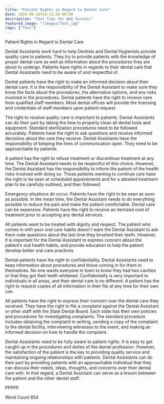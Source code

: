```yaml
---
title: "Patient Rights in Regard to Dental Care"
date: 2024-06-16T14:13:35-08:00
description: "Text Tips for Web Success"
featured_image: "/images/Text.jpg"
tags: ["Text"]
---
```


Patient Rights in Regard to Dental Care

Dental Assistants work hard to help Dentists and Dental Hygienists provide quality care to patients. They try to provide patients with the knowledge of proper dental care as well as information about the procedures they are about to undergo. Patients have rights in regards to their dental care that Dental Assistants need to be aware of and respectful of.

Dental patients have the right to make an informed decision about their dental care. It is the responsibility of the Dental Assistant to make sure they know the facts about the procedures, the alternative options, and any risks involved in the procedures. Dental patients have the right to receive care from qualified staff members. Most dental offices will provide the licensing and credentials of staff members upon patient request.

The right to receive quality care is important to patients. Dental Assistants can do their part by taking the time to properly clean all dental tools and equipment. Standard sterilization procedures need to be followed accurately. Patients have the right to ask questions and receive informed decisions about the care they receive. Dental Assistants have the responsibility of keeping the lines of communication open. They need to be approachable by patients.

A patient has the right to refuse treatment or discontinue treatment at any time. The Dental Assistant needs to be respectful of this choice. However, the Dental Assistant has the responsibility to inform the patient of the health risks involved with doing so. Those patients wanting to continue care have the right to be seen at scheduled appointments and for a detailed treatment plan to be carefully outlined, and then followed. 

Emergency situations do occur. Patients have the right to be seen as soon as possible. In the mean time, the Dental Assistant needs to do everything possible to reduce the pain and make the patient comfortable. Dental care can be expensive. Patients have the right to receive an itemized cost of treatment prior to accepting any dental services. 

All patients want to be treated with dignity and respect. The patient who comes in with poor oral care habits doesn’t want the Dental Assistant to ask them rude questions about the last time they brushed their teeth. However, it is important for the Dental Assistant to express concern about the patient’s oral health habits, and provide education to help the patient develop better oral care practices.

Dental patients have the right to confidentiality. Dental Assistants need to keep information about procedures and those coming in for them to themselves. No one wants everyone in town to know they had two cavities or that they got their teeth whitened. Confidentially is very important to individuals in all areas, and their dental care is no different. A patient has the right to request copies of all information in their file at any time for their own use.

All patients have the right to express their concern over the dental care they received. They have the right to file a complaint against the Dental Assistant or other staff with the State Dental Board. Each state has their own policies and procedures for investigating complaints. The standard procedure includes obtaining the complaint in writing, sending a copy of the complaint to the dental facility, interviewing witnesses to the event, and making an informed decision on how to handle the complaint.

Dental Assistants need to be fully aware to patient rights. It is easy to get caught up in the procedures and duties of the dental profession. However, the satisfaction of the patient is the key to providing quality service and maintaining ongoing relationships with patients. Dental Assistants can do their part by providing patients with an approachable individual that they can discuss their needs, ideas, thoughts, and concerns over their dental care with. In that regard, a Dental Assistant can serve as a lesson between the patient and the other dental staff. 

PPPPP

Word Count 654







